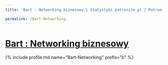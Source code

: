 ```yaml
---
title: 'Bart : Networking biznesowy | Statystyki patronite.pl | Patromierz'

permalink: /Bart-Networking
---
```


# [Bart : Networking biznesowy](https://patronite.pl/Bart-Networking)

{% include profile.md name="Bart-Networking" prefix="b" %}
